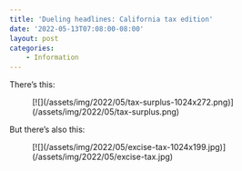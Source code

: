 ```yaml
---
title: 'Dueling headlines: California tax edition'
date: '2022-05-13T07:08:00-08:00'
layout: post
categories:
    - Information
---
```


There’s this:

<figure class="wp-block-image size-large">[![](/assets/img/2022/05/tax-surplus-1024x272.png)](/assets/img/2022/05/tax-surplus.png)</figure>But there’s also this:

<figure class="wp-block-image size-large">[![](/assets/img/2022/05/excise-tax-1024x199.jpg)](/assets/img/2022/05/excise-tax.jpg)</figure>